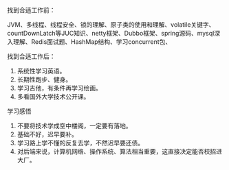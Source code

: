 找到合适工作前：

JVM、多线程、线程安全、锁的理解、原子类的使用和理解、volatile关键字、countDownLatch等JUC知识、netty框架、Dubbo框架、spring源码、mysql深入理解、Redis面试题、HashMap结构、学习concurrent包、



找到合适工作后：

1. 系统性学习英语。
2. 长期性跑步、健身。
3. 学习吉他，有条件再学习绘画。
4. 多看国外大学技术公开课。



学习感悟

1. 不要将技术学成空中楼阁，一定要有落地。
2. 基础不好，迟早要补。
4. 学习路上学不懂的反复去学，不然迟早要还债。
4. 对后端来说，计算机网络、操作系统、算法相当重要，这直接决定能否校招进大厂。